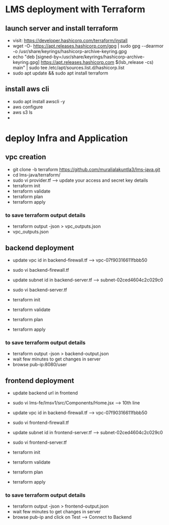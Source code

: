 # LMS deployment with Terraform
## launch server and install terraform
- visit: https://developer.hashicorp.com/terraform/install
- wget -O- https://apt.releases.hashicorp.com/gpg | sudo gpg --dearmor -o /usr/share/keyrings/hashicorp-archive-keyring.gpg
- echo "deb [signed-by=/usr/share/keyrings/hashicorp-archive-keyring.gpg] https://apt.releases.hashicorp.com $(lsb_release -cs) main" | sudo tee /etc/apt/sources.list.d/hashicorp.list
- sudo apt update && sudo apt install terraform
## install aws cli
- sudo apt  install awscli -y
- aws configure
- aws s3 ls
- 
# deploy Infra and Application

## vpc creation
- git clone -b terraform https://github.com/muralialakuntla3/lms-java.git
- cd lms-java/terraform/
- sudo vi provider.tf    --> update your access and secret key details
- terraform init
- terraform validate
- terraform plan
- terraform apply

### to save terraform output details 
- terraform output -json > vpc_outputs.json
- vpc_outputs.json

## backend deployment
- update vpc id in backend-firewall.tf   --> vpc-07f90316611fbbb50
- sudo vi backend-firewall.tf
- update subnet id in backend-server.tf  --> subnet-02ced4604c2c029c0
- sudo vi backend-server.tf

- terraform init
- terraform validate
- terraform plan
- terraform apply

### to save terraform output details 
- terraform output -json > backend-output.json
- wait few minutes to get changes in server
- browse pub-ip:8080/user

## frontend deployment
- update backend url in frontend
- sudo vi lms-fe/lmsv1/src/Components/Home.jsx   --> 10th line 

- update vpc id in backend-firewall.tf   --> vpc-07f90316611fbbb50
- sudo vi frontend-firewall.tf
- update subnet id in frontend-server.tf  --> subnet-02ced4604c2c029c0
- sudo vi frontend-server.tf

- terraform init
- terraform validate
- terraform plan
- terraform apply

### to save terraform output details 
- terraform output -json > frontend-output.json
- wait few minutes to get changes in server
- browse pub-ip and click on Test --> Connect to Backend

